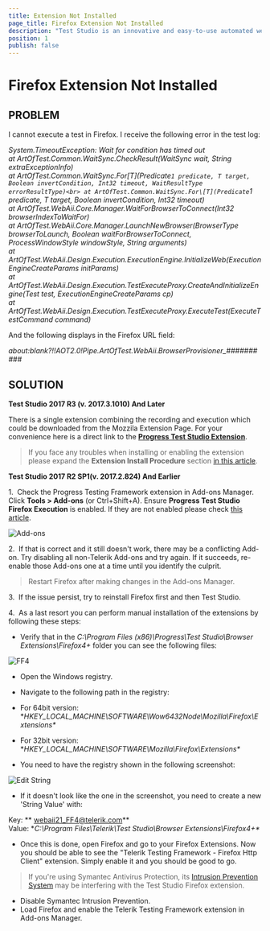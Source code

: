 ```yaml
---
title: Extension Not Installed
page_title: Firefox Extension Not Installed
description: "Test Studio is an innovative and easy-to-use automated web, WPF and load testing solution. Test Studio tests support essential technologies like ASP.NET AJAX, Silverlight, PHP and MVC. HTML5, Testing framework, functional testing, performance testing, load testing, exploratory testing, manual testing."
position: 1
publish: false
---
```

# Firefox Extension Not Installed

## PROBLEM

I cannot execute a test in Firefox. I receive the following error in the test log:

*System.TimeoutException: Wait for condition has timed out<br>
   at ArtOfTest.Common.WaitSync.CheckResult(WaitSync wait, String extraExceptionInfo)<br>
   at ArtOfTest.Common.WaitSync.For\[T](Predicate`1 predicate, T target, Boolean invertCondition, Int32 timeout, WaitResultType errorResultType)<br>
   at ArtOfTest.Common.WaitSync.For\[T](Predicate`1 predicate, T target, Boolean invertCondition, Int32 timeout)<br>
   at ArtOfTest.WebAii.Core.Manager.WaitForBrowserToConnect(Int32 browserIndexToWaitFor)<br>
   at ArtOfTest.WebAii.Core.Manager.LaunchNewBrowser(BrowserType browserToLaunch, Boolean waitForBrowserToConnect, ProcessWindowStyle windowStyle, String arguments)<br>
   at ArtOfTest.WebAii.Design.Execution.ExecutionEngine.InitializeWeb(ExecutionEngineCreateParams initParams)<br>
   at ArtOfTest.WebAii.Design.Execution.TestExecuteProxy.CreateAndInitializeEngine(Test test, ExecutionEngineCreateParams cp)<br>
   at ArtOfTest.WebAii.Design.Execution.TestExecuteProxy.ExecuteTest(ExecuteTestCommand command)*

And the following displays in the Firefox URL field:

*about:blank?!!AOT2.0!Pipe.ArtOfTest.WebAii.BrowserProvisioner_##########*

## SOLUTION

**Test Studio 2017 R3 (v. 2017.3.1010) And Later**

There is a single extension combining the recording and execution which could be downloaded from the Mozzila Extension Page. For your convenience here is a direct link to the <a href="https://addons.mozilla.org/en-US/firefox/addon/progress-test-studio-extension/" target="_blank">**Progress Test Studio Extension**</a>.

>If you face any troubles when installing or enabling the extension please expand the **Extension Install Procedure** section <a href="/getting-started/configure-your-browser/firefox#Extension_Install" target="_blank">in this article</a>.

**Test Studio 2017 R2 SP1(v. 2017.2.824) And Earlier**

1.&nbsp; Check the Progress Testing Framework extension in Add-ons Manager. Click **Tools > Add-ons** (or Ctrl+Shift+A). Ensure __Progress Test Studio Firefox Execution__ is enabled. If they are not enabled please check <a href="/troubleshooting-guide/browser-inconsistencies-tg/extensions-disabled-in-ff" target="_blank">this article</a>.

![Add-ons][1]

2.&nbsp; If that is correct and it still doesn't work, there may be a conflicting Add-on. Try disabling all non-Telerik Add-ons and try again. If it succeeds, re-enable those Add-ons one at a time until you identify the culprit.

> Restart Firefox after making changes in the Add-ons Manager.

3.&nbsp; If the issue persist, try to reinstall Firefox first and then Test Studio.

4.&nbsp; As a last resort you can perform manual installation of the extensions by following these steps:

- Verify that in the *C:\Program Files (x86)\Progress\Test Studio\Browser Extensions\Firefox4+* folder you can see the following files:

![FF4][2]

- Open the Windows registry.

- Navigate to the following path in the registry:

 - For 64bit version: **HKEY_LOCAL_MACHINE\SOFTWARE\Wow6432Node\Mozilla\Firefox\Extensions\**

 - For 32bit version: **HKEY_LOCAL_MACHINE\SOFTWARE\Mozilla\Firefox\Extensions\**

- You need to have the registry shown in the following screenshot:

![Edit String][3]

- If it doesn't look like the one in the screenshot, you need to create a new 'String Value' with:

Key: ** webaii21_FF4@telerik.com**  
Value: **C:\Program Files\Telerik\Test Studio\Browser Extensions\Firefox4+\**

-  Once this is done, open Firefox and go to your Firefox Extensions. Now you should be able to see the "Telerik Testing Framework - Firefox Http Client" extension. Simply enable it and you should be good to go.

> If you're using Symantec Antivirus Protection, its <a href="http://www.symantec.com/business/support/index?page=content&id=TECH95347" target="_blank">Intrusion Prevention System</a> may be interfering with the Test Studio Firefox extension.
> 
- Disable Symantec Intrusion Prevention.
- Load Firefox and enable the Telerik Testing Framework extension in Add-ons Manager.


[1]: /img/troubleshooting-guide/browser-inconsistencies-tg/extensions-disabled-in-ff/fig1.jpg
[2]: /img/troubleshooting-guide/test-execution-problems-tg/firefox-tg/extension-not-installed/fig2.png
[3]: /img/troubleshooting-guide/test-execution-problems-tg/firefox-tg/extension-not-installed/fig3.png